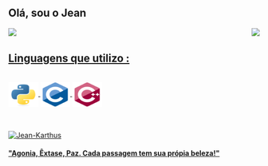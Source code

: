 ## Olá, sou o Jean

<div>
  <a href="https://github.com/jaintc">
  <img height="180em" src="https://github-readme-stats.vercel.app/api?username=jaintc&show_icons=true&theme=dracula&include_all_commits=true&count_private=true"/>
  <img align="right" height="130em" src="https://github-readme-stats.vercel.app/api/top-langs/?username=jaintc&layout=compact&langs_count=7&theme=dracula"/>
    </div>
    
## Linguagens que utilizo :
    
    

  <div style="display: inline_block"><br>
  <img align="center" alt="Jean-Py" height="50" width="60" src="https://raw.githubusercontent.com/devicons/devicon/master/icons/python/python-original.svg">
  <img align="center" alt="Jean-C" height="50" width="60" src="https://raw.githubusercontent.com/devicons/devicon/master/icons/c/c-original.svg">
  <img align="center" alt="Jean-Py" height="50" width="60" src="https://raw.githubusercontent.com/devicons/devicon/master/icons/cplusplus/cplusplus-original.svg">
  </div>
  
 ##
 ##
 ##

 <div style="display: inline_block"><br>
 <img align="center" alt="Jean-Karthus" height="300" width="450" src="https://cdn.discordapp.com/attachments/733782835067879487/886918149348409364/karthus.gif">
 </div>
  
  #### "Agonia, Êxtase, Paz. Cada passagem tem sua própia beleza!" 

